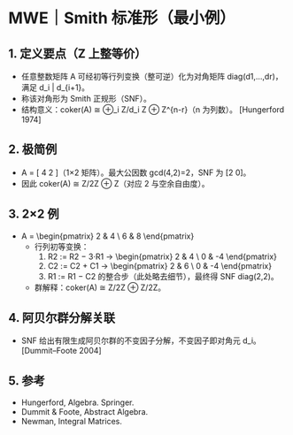 # MWE｜Smith 标准形（最小例）

## 1. 定义要点（Z 上整等价）

- 任意整数矩阵 A 可经初等行列变换（整可逆）化为对角矩阵 diag(d1,...,dr)，满足 d_i | d_{i+1}。
- 称该对角形为 Smith 正规形（SNF）。
- 结构意义：coker(A) ≅ ⊕_i Z/d_i Z ⊕ Z^{n-r}（n 为列数）。 [Hungerford 1974]

## 2. 极简例

- A = [ 4  2 ]（1×2 矩阵）。最大公因数 gcd(4,2)=2，SNF 为 [2  0]。
- 因此 coker(A) ≅ Z/2Z ⊕ Z（对应 2 与空余自由度）。

## 3. 2×2 例

- A = \begin{pmatrix} 2 & 4 \\ 6 & 8 \end{pmatrix}
  - 行列初等变换：
    1) R2 := R2 − 3·R1 → \begin{pmatrix} 2 & 4 \\ 0 & -4 \end{pmatrix}
    2) C2 := C2 + C1 → \begin{pmatrix} 2 & 6 \\ 0 & -4 \end{pmatrix}
    3) R1 := R1 − C2 的整合步（此处略去细节），最终得 SNF diag(2,2)。
  - 群解释：coker(A) ≅ Z/2Z ⊕ Z/2Z。

## 4. 阿贝尔群分解关联

- SNF 给出有限生成阿贝尔群的不变因子分解，不变因子即对角元 d_i。 [Dummit–Foote 2004]

## 5. 参考

- Hungerford, Algebra. Springer.
- Dummit & Foote, Abstract Algebra.
- Newman, Integral Matrices.
